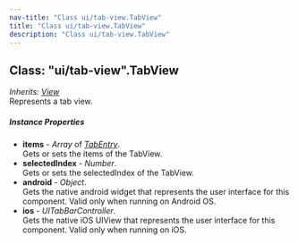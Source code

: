 ```yaml
---
nav-title: "Class ui/tab-view.TabView"
title: "Class ui/tab-view.TabView"
description: "Class ui/tab-view.TabView"
---
```

## Class: "ui/tab-view".TabView  
_Inherits:_ [_View_](../../ui/core/view/View.md)  
Represents a tab view.

##### Instance Properties
 - **items** - _Array_ of [_TabEntry_](../../ui/tab-view/TabEntry.md).    
  Gets or sets the items of the TabView.
 - **selectedIndex** - _Number_.    
  Gets or sets the selectedIndex of the TabView.
 - **android** - _Object_.    
  Gets the native android widget that represents the user interface for this component. Valid only when running on Android OS.
 - **ios** - _UITabBarController_.    
  Gets the native iOS UIView that represents the user interface for this component. Valid only when running on iOS.